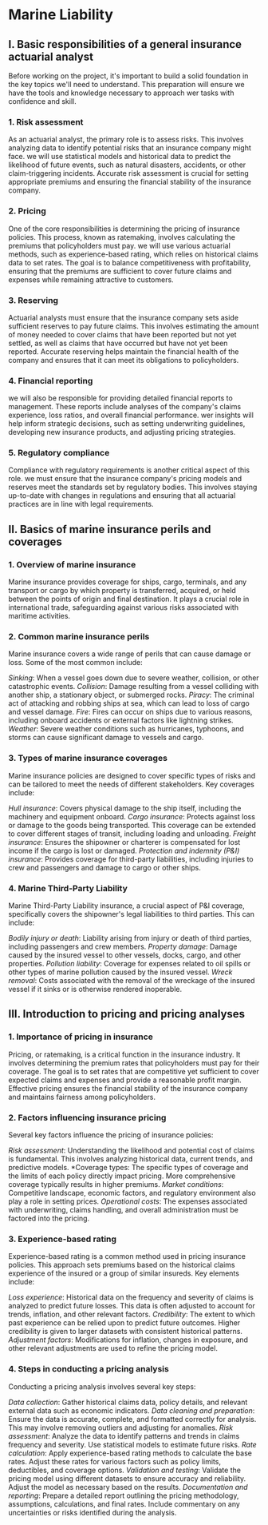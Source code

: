 # Marine Liability

## I. Basic responsibilities of a general insurance actuarial analyst
Before working on the project, it's important to build a solid foundation in the key topics we'll need to understand. This preparation will ensure we have the tools and knowledge necessary to approach wer tasks with confidence and skill.

### 1. Risk assessment

As an actuarial analyst, the primary role is to assess risks. This involves analyzing data to identify potential risks that an insurance company might face. we will use statistical models and historical data to predict the likelihood of future events, such as natural disasters, accidents, or other claim-triggering incidents. Accurate risk assessment is crucial for setting appropriate premiums and ensuring the financial stability of the insurance company.

### 2. Pricing

One of the core responsibilities is determining the pricing of insurance policies. This process, known as ratemaking, involves calculating the premiums that policyholders must pay. we will use various actuarial methods, such as experience-based rating, which relies on historical claims data to set rates. The goal is to balance competitiveness with profitability, ensuring that the premiums are sufficient to cover future claims and expenses while remaining attractive to customers.

### 3. Reserving

Actuarial analysts must ensure that the insurance company sets aside sufficient reserves to pay future claims. This involves estimating the amount of money needed to cover claims that have been reported but not yet settled, as well as claims that have occurred but have not yet been reported. Accurate reserving helps maintain the financial health of the company and ensures that it can meet its obligations to policyholders.

### 4. Financial reporting

we will also be responsible for providing detailed financial reports to management. These reports include analyses of the company's claims experience, loss ratios, and overall financial performance. wer insights will help inform strategic decisions, such as setting underwriting guidelines, developing new insurance products, and adjusting pricing strategies.

### 5. Regulatory compliance

Compliance with regulatory requirements is another critical aspect of this role. we must ensure that the insurance company's pricing models and reserves meet the standards set by regulatory bodies. This involves staying up-to-date with changes in regulations and ensuring that all actuarial practices are in line with legal requirements.

## II. Basics of marine insurance perils and coverages

### 1. Overview of marine insurance

Marine insurance provides coverage for ships, cargo, terminals, and any transport or cargo by which property is transferred, acquired, or held between the points of origin and final destination. It plays a crucial role in international trade, safeguarding against various risks associated with maritime activities.

### 2. Common marine insurance perils

Marine insurance covers a wide range of perils that can cause damage or loss. Some of the most common include:

*Sinking*: When a vessel goes down due to severe weather, collision, or other catastrophic events.
*Collision*: Damage resulting from a vessel colliding with another ship, a stationary object, or submerged rocks.
*Piracy*: The criminal act of attacking and robbing ships at sea, which can lead to loss of cargo and vessel damage.
*Fire*: Fires can occur on ships due to various reasons, including onboard accidents or external factors like lightning strikes.
*Weather*: Severe weather conditions such as hurricanes, typhoons, and storms can cause significant damage to vessels and cargo.

### 3. Types of marine insurance coverages

Marine insurance policies are designed to cover specific types of risks and can be tailored to meet the needs of different stakeholders. Key coverages include:

*Hull insurance*: Covers physical damage to the ship itself, including the machinery and equipment onboard.
*Cargo insurance*: Protects against loss or damage to the goods being transported. This coverage can be extended to cover different stages of transit, including loading and unloading.
*Freight insurance*: Ensures the shipowner or charterer is compensated for lost income if the cargo is lost or damaged.
*Protection and indemnity (P&I) insurance*: Provides coverage for third-party liabilities, including injuries to crew and passengers and damage to cargo or other ships.

### 4. Marine Third-Party Liability

Marine Third-Party Liability insurance, a crucial aspect of P&I coverage, specifically covers the shipowner's legal liabilities to third parties. This can include:

*Bodily injury or death*: Liability arising from injury or death of third parties, including passengers and crew members.
*Property damage*: Damage caused by the insured vessel to other vessels, docks, cargo, and other properties.
*Pollution liability*: Coverage for expenses related to oil spills or other types of marine pollution caused by the insured vessel.
*Wreck removal*: Costs associated with the removal of the wreckage of the insured vessel if it sinks or is otherwise rendered inoperable.

## III. Introduction to pricing and pricing analyses

### 1. Importance of pricing in insurance

Pricing, or ratemaking, is a critical function in the insurance industry. It involves determining the premium rates that policyholders must pay for their coverage. The goal is to set rates that are competitive yet sufficient to cover expected claims and expenses and provide a reasonable profit margin. Effective pricing ensures the financial stability of the insurance company and maintains fairness among policyholders.

### 2. Factors influencing insurance pricing

Several key factors influence the pricing of insurance policies:

*Risk assessment*: Understanding the likelihood and potential cost of claims is fundamental. This involves analyzing historical data, current trends, and predictive models.
*Coverage types: The specific types of coverage and the limits of each policy directly impact pricing. More comprehensive coverage typically results in higher premiums.
*Market conditions*: Competitive landscape, economic factors, and regulatory environment also play a role in setting prices.
*Operational costs*: The expenses associated with underwriting, claims handling, and overall administration must be factored into the pricing.

### 3. Experience-based rating

Experience-based rating is a common method used in pricing insurance policies. This approach sets premiums based on the historical claims experience of the insured or a group of similar insureds. Key elements include:

*Loss experience*: Historical data on the frequency and severity of claims is analyzed to predict future losses. This data is often adjusted to account for trends, inflation, and other relevant factors.
*Credibility*: The extent to which past experience can be relied upon to predict future outcomes. Higher credibility is given to larger datasets with consistent historical patterns.
*Adjustment factors*: Modifications for inflation, changes in exposure, and other relevant adjustments are used to refine the pricing model.

### 4. Steps in conducting a pricing analysis

Conducting a pricing analysis involves several key steps:

*Data collection*: Gather historical claims data, policy details, and relevant external data such as economic indicators.
*Data cleaning and preparation*: Ensure the data is accurate, complete, and formatted correctly for analysis. This may involve removing outliers and adjusting for anomalies.
*Risk assessment*: Analyze the data to identify patterns and trends in claims frequency and severity. Use statistical models to estimate future risks.
*Rate calculation*: Apply experience-based rating methods to calculate the base rates. Adjust these rates for various factors such as policy limits, deductibles, and coverage options.
*Validation and testing*: Validate the pricing model using different datasets to ensure accuracy and reliability. Adjust the model as necessary based on the results.
*Documentation and reporting*: Prepare a detailed report outlining the pricing methodology, assumptions, calculations, and final rates. Include commentary on any uncertainties or risks identified during the analysis.
